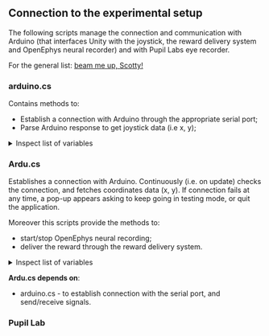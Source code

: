 ## Connection to the experimental setup

The following scripts manage the connection and communication with Arduino (that interfaces Unity with the joystick, the reward delivery system and OpenEphys neural recorder) and with Pupil Labs eye recorder.

For the general list: [beam me up, Scotty!](../README.md)

### arduino.cs

Contains methods to:
- Establish a connection with Arduino through the appropriate serial port;
- Parse Arduino response to get joystick data (i.e x, y);

<details>

<summary> Inspect list of variables </summary>

```c#

    #region Variables Declaration

    // Declare a SerialPort object to communicate with the Arduino
    SerialPort sp;

    // List to store the last X values received from the Arduino
    List<float> lastXValues = new List<float>();

    // List to store the last Y values received from the Arduino
    List<float> lastYValues = new List<float>();

    // The speed (in baud rate) of the COM port communication
    int COMspeed;

    // The COM port to use for communication
    string COM;

    // The deadzone for the joystick
    public int JSdeadzone;

    // A separate thread to handle the joystick sampling
    Thread thread;

    // A flag to indicate when to stop the thread
    bool stopThread;

    // The time of the last sample
    float lastSampleTime;

    #endregion

```

</details>

### Ardu.cs

Establishes a connection with Arduino. Continuously (i.e. on update) checks the connection, and fetches coordinates data (x, y). If connection fails at any time, a pop-up appears asking to keep going in testing mode, or quit the application.

Moreover this scripts provide the methods to:
- start/stop OpenEphys neural recording;
- deliver the reward through the reward delivery system.

<details>

<summary> Inspect list of variables </summary>

```c#

    #region Variables Declaration

    // GameObject
    arduino ardu;

    // Connection bools
    private bool ans = false;
    bool ardu_working = true;
    bool testing = false;

    // Port
    public string COM = "COM10";

    // Axes
    public float ax1 = float.NaN;
    public float ax2 = float.NaN;

    // Reward counter
    public int reward_counter;

    #endregion

```

</details>

**Ardu.cs depends on**:
- arduino.cs - to establish connection with the serial port, and send/receive signals.


### Pupil Lab
